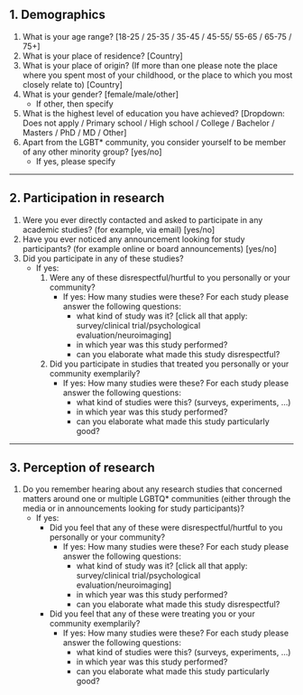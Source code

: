 ## 1. Demographics

1. What is your age range? [18-25 / 25-35 / 35-45 / 45-55/ 55-65 / 65-75 / 75+]
2. What is your place of residence? [Country] 
3. What is your place of origin? (If more than one please note the place where you spent most of your childhood, or the place to which you most closely relate to) [Country] 
4. What is your gender? [female/male/other]
   * If other, then specify
5. What is the highest level of education you have achieved? [Dropdown: Does not apply / Primary school / High school / College / Bachelor / Masters / PhD / MD / Other]
6. Apart from the LGBT* community, you consider yourself to be member of any other minority group? [yes/no]
   * If yes, please specify

*****
## 2. Participation in research

1. Were you ever directly contacted and asked to participate in any academic studies? (for example, via email) [yes/no]
2. Have you ever noticed any announcement looking for study participants? (for example online or board announcements) [yes/no]
3. Did you participate in any of these studies?
   * If yes:
     1.  Were any of these disrespectful/hurtful to you personally or your community?
         * If yes: How many studies were these? For each study please answer the following questions:
           * what kind of study was it? [click all that apply: survey/clinical trial/psychological evaluation/neuroimaging]
           * in which year was this study performed?
           * can you elaborate what made this study disrespectful?
     2. Did you participate in studies that treated you personally or your community exemplarily?
         * If yes: How many studies were these? For each study please answer the following questions:
           * what kind of studies were this? (surveys, experiments, …)
           * in which year was this study performed?
           * can you elaborate what made this study particularly good?

*****
## 3. Perception of research

1. Do you remember hearing about any research studies that concerned matters around one or multiple LGBTQ* communities (either through the media or in announcements looking for study participants)?
   * If yes:
     * Did you feel that any of these were disrespectful/hurtful to you personally or your community?
       * If yes: How many studies were these? For each study please answer the following questions:
           * what kind of study was it? [click all that apply: survey/clinical trial/psychological evaluation/neuroimaging]
           * in which year was this study performed?
           * can you elaborate what made this study disrespectful?
     * Did you feel that any of these were treating you or your community exemplarily?
       * If yes: How many studies were these? For each study please answer the following questions:
           * what kind of studies were this? (surveys, experiments, …)
           * in which year was this study performed?
           * can you elaborate what made this study particularly good?

